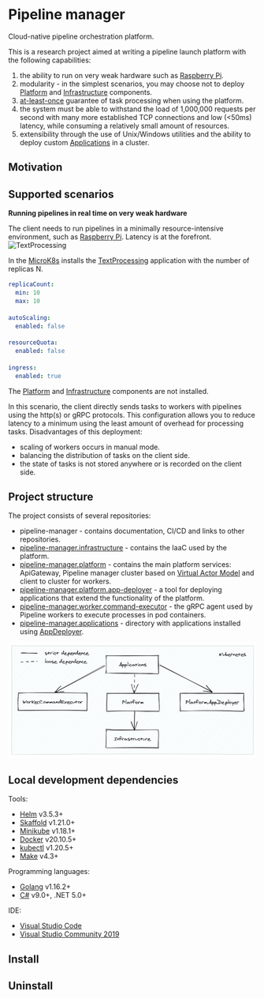 # Pipeline manager
Cloud-native pipeline orchestration platform.

This is a research project aimed at writing a pipeline launch platform with the following capabilities:
1) the ability to run on very weak hardware such as [Raspberry Pi](https://en.wikipedia.org/wiki/Raspberry_Pi).
2) modularity - in the simplest scenarios, you may choose not to deploy [Platform](https://github.com/RyazanovAlexander/pipeline-manager.platform) and [Infrastructure](https://github.com/RyazanovAlexander/pipeline-manager.infrastructure) components.
3) [at-least-once](https://medium.com/@andy.bryant/processing-guarantees-in-kafka-12dd2e30be0e#:~:text=At%20least%20once%20guarantee%20means,1.) guarantee of task processing when using the platform.
4) the system must be able to withstand the load of 1,000,000 requests per second with many more established TCP connections and low (<50ms) latency, while consuming a relatively small amount of resources.
5) extensibility through the use of Unix/Windows utilities and the ability to deploy custom [Applications](https://github.com/RyazanovAlexander/pipeline-manager.applications) in a cluster.

## Motivation

## Supported scenarios
**Running pipelines in real time on very weak hardware**

The client needs to run pipelines in a minimally resource-intensive environment, such as [Raspberry Pi](https://en.wikipedia.org/wiki/Raspberry_Pi). Latency is at the forefront.
![TextProcessing](https://github.com/RyazanovAlexander/pipeline-manager.applications/blob/main/catalog/TextProcessing/diagram.png)

In the [MicroK8s](https://microk8s.io/) installs the [TextProcessing](https://github.com/RyazanovAlexander/pipeline-manager.applications/blob/main/catalog/TextProcessing) application with the number of replicas N.
```yaml
replicaCount:
  min: 10
  max: 10

autoScaling:
  enabled: false
 
resourceQuota:
  enabled: false

ingress:
  enabled: true
```
The [Platform](https://github.com/RyazanovAlexander/pipeline-manager.platform) and [Infrastructure](https://github.com/RyazanovAlexander/pipeline-manager.infrastructure) components are not installed.

In this scenario, the client directly sends tasks to workers with pipelines using the http(s) or gRPC protocols. This configuration allows you to reduce latency to a minimum using the least amount of overhead for processing tasks. Disadvantages of this deployment:
- scaling of workers occurs in manual mode.
- balancing the distribution of tasks on the client side.
- the state of tasks is not stored anywhere or is recorded on the client side.

## Project structure
The project consists of several repositories:
- pipeline-manager - contains documentation, CI/CD and links to other repositories.
- [pipeline-manager.infrastructure](https://github.com/RyazanovAlexander/pipeline-manager.infrastructure) - contains the IaaC used by the platform.
- [pipeline-manager.platform](https://github.com/RyazanovAlexander/pipeline-manager.platform) - contains the main platform services: ApiGateway, Pipeline manager cluster based on [Virtual Actor Model](https://dotnet.github.io/orleans/) and client to cluster for workers.
- [pipeline-manager.platform.app-deployer](https://github.com/RyazanovAlexander/pipeline-manager.platform.app-deployer) - a tool for deploying applications that extend the functionality of the platform.
- [pipeline-manager.worker.command-executor](https://github.com/RyazanovAlexander/pipeline-manager.worker.command-executor) - the gRPC agent used by Pipeline workers to execute processes in pod containers.
- [pipeline-manager.applications](https://github.com/RyazanovAlexander/pipeline-manager.applications) - directory with applications installed using [AppDeployer](https://github.com/RyazanovAlexander/pipeline-manager.platform.app-deployer).

![project-dependency-tree](project-dependency-tree.png)

## Local development dependencies
Tools:
- [Helm](https://helm.sh) v3.5.3+
- [Skaffold](https://skaffold.dev) v1.21.0+
- [Minikube](https://minikube.sigs.k8s.io) v1.18.1+
- [Docker](https://www.docker.com) v20.10.5+
- [kubectl](https://kubernetes.io/docs/tasks/tools) v1.20.5+
- [Make](https://www.gnu.org/software/make/manual/make.html) v4.3+

Programming languages:
- [Golang](https://golang.org/) v1.16.2+
- [C#](https://dotnet.microsoft.com/download/dotnet/5.0) v9.0+, .NET 5.0+

IDE:
- [Visual Studio Code](https://code.visualstudio.com)
- [Visual Studio Community 2019](https://visualstudio.microsoft.com/ru/vs/community/)

## Install


## Uninstall
